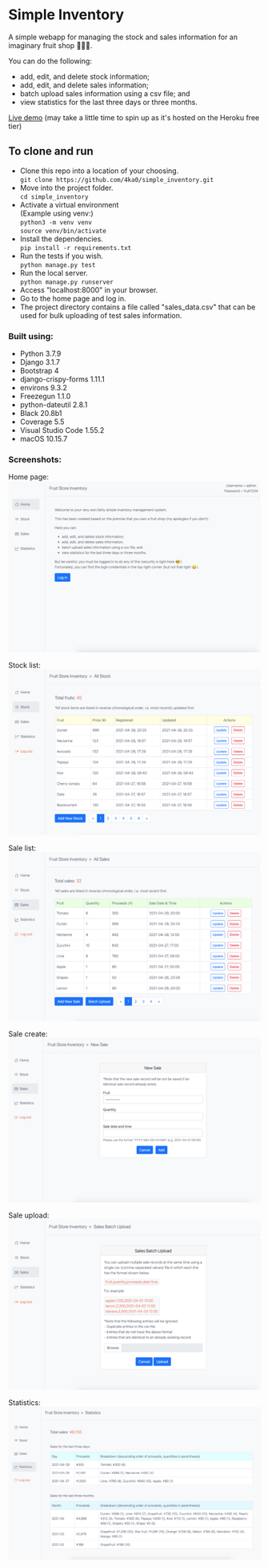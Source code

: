 # Simple Inventory

A simple webapp for managing the stock and sales information for an imaginary fruit shop 🍋🍊🍐.

You can do the following:
* add, edit, and delete stock information;
* add, edit, and delete sales information;
* batch upload sales information using a csv file; and
* view statistics for the last three days or three months.

[Live demo](https://jjl-simple-inventory.herokuapp.com) (may take a little time to spin up as it's hosted on the Heroku free tier)

## To clone and run
* Clone this repo into a location of your choosing.<br>
`git clone https://github.com/4ka0/simple_inventory.git`
* Move into the project folder.<br>
`cd simple_inventory`
* Activate a virtual environment<br>
(Example using venv:)<br>
`python3 -m venv venv`<br>
`source venv/bin/activate`
* Install the dependencies.<br>
`pip install -r requirements.txt`
* Run the tests if you wish.<br>
`python manage.py test`
* Run the local server.<br>
`python manage.py runserver`
* Access "localhost:8000" in your browser.<br>
* Go to the home page and log in.<br>
* The project directory contains a file called "sales_data.csv" that can be used for bulk uploading of test sales information.

### Built using:

* Python 3.7.9
* Django 3.1.7
* Bootstrap 4
* django-crispy-forms 1.11.1
* environs 9.3.2
* Freezegun 1.1.0
* python-dateutil 2.8.1
* Black 20.8b1
* Coverage 5.5
* Visual Studio Code 1.55.2
* macOS 10.15.7

### Screenshots:

Home page:</br>
<img src="screenshots/home.png"></br>

Stock list:</br>
<img src="screenshots/stock-list.png"></br>

Sale list:</br>
<img src="screenshots/sale-list.png"></br>

Sale create:</br>
<img src="screenshots/sale-create.png"></br>

Sale upload:</br>
<img src="screenshots/sale-upload.png"></br>

Statistics:</br>
<img src="screenshots/stats.png"></br>
